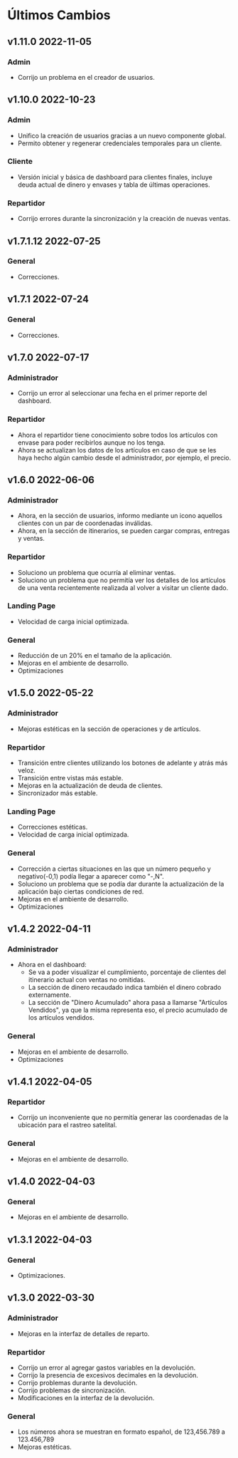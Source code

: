 # Últimos Cambios

<!-- Version start @@ {"version": "v1.11.0", "release": "Little Fix", "shouldCreateRelease": "true"} -->
<!-- version: (año actual - 2021).(nro del mes).(nro de version del mes) -->

## v1.11.0 2022-11-05

### Admin
* Corrijo un problema en el creador de usuarios.

  <!-- Version end -->

## v1.10.0 2022-10-23

### Admin
* Unifico la creación de usuarios gracias a un nuevo componente global.
* Permito obtener y regenerar credenciales temporales para un cliente.
### Cliente
* Versión inicial y básica de dashboard para clientes finales, incluye deuda actual de dinero y envases y tabla de últimas operaciones.
### Repartidor
* Corrijo errores durante la sincronización y la creación de nuevas ventas.

## v1.7.1.12 2022-07-25

### General
* Correcciones.

## v1.7.1 2022-07-24

### General
* Correcciones.

## v1.7.0 2022-07-17

### Administrador
* Corrijo un error al seleccionar una fecha en el primer reporte del dashboard.
### Repartidor
* Ahora el repartidor tiene conocimiento sobre todos los artículos con envase para poder recibirlos aunque no los tenga.
* Ahora se actualizan los datos de los artículos en caso de que se les haya hecho algún cambio desde el administrador, por ejemplo, el precio.

## v1.6.0 2022-06-06

### Administrador
* Ahora, en la sección de usuarios, informo mediante un icono aquellos clientes con un par de coordenadas inválidas.
* Ahora, en la sección de itinerarios, se pueden cargar compras, entregas y ventas.
### Repartidor
* Soluciono un problema que ocurría al eliminar ventas.
* Soluciono un problema que no permitía ver los detalles de los artículos de una venta recientemente realizada al volver a visitar un cliente dado.
### Landing Page
* Velocidad de carga inicial optimizada.
### General
* Reducción de un 20% en el tamaño de la aplicación.
* Mejoras en el ambiente de desarrollo.
* Optimizaciones

## v1.5.0 2022-05-22

### Administrador
* Mejoras estéticas en la sección de operaciones y de artículos.
### Repartidor
* Transición entre clientes utilizando los botones de adelante y atrás más veloz.
* Transición entre vistas más estable.
* Mejoras en la actualización de deuda de clientes.
* Sincronizador más estable.
### Landing Page
* Correcciones estéticas.
* Velocidad de carga inicial optimizada.
### General
* Corrección a ciertas situaciones en las que un número pequeño y negativo(-0,1) podía llegar a aparecer como "-,N".
* Soluciono un problema que se podía dar durante la actualización de la aplicación bajo ciertas condiciones de red.
* Mejoras en el ambiente de desarrollo.
* Optimizaciones

## v1.4.2 2022-04-11

### Administrador
* Ahora en el dashboard:
    * Se va a poder visualizar el cumplimiento, porcentaje de clientes del itinerario actual con ventas no omitidas.
    * La sección de dinero recaudado indica también el dinero cobrado externamente.
    * La sección de "Dinero Acumulado" ahora pasa a llamarse "Artículos Vendidos", ya que la misma representa eso, el precio acumulado de los artículos vendidos.
### General
* Mejoras en el ambiente de desarrollo.
* Optimizaciones

## v1.4.1 2022-04-05

### Repartidor
* Corrijo un inconveniente que no permitía generar las coordenadas de la ubicación para el rastreo satelital.
### General
* Mejoras en el ambiente de desarrollo.

## v1.4.0 2022-04-03

### General
* Mejoras en el ambiente de desarrollo.

## v1.3.1 2022-04-03

### General
* Optimizaciones.

## v1.3.0 2022-03-30

### Administrador
* Mejoras en la interfaz de detalles de reparto.
### Repartidor
* Corrijo un error al agregar gastos variables en la devolución.
* Corrijo la presencia de excesivos decimales en la devolución.
* Corrijo problemas durante la devolución.
* Corrijo problemas de sincronización.
* Modificaciones en la interfaz de la devolución.
### General
* Los números ahora se muestran en formato español, de 123,456.789 a 123.456,789
* Mejoras estéticas. 
